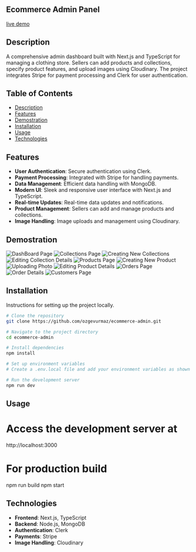 ## Ecommerce Admin Panel
[live demo](https://ecommerce-admin-phi-drab.vercel.app/)

## Description
A comprehensive admin dashboard built with Next.js and TypeScript for managing a clothing store. Sellers can add products and collections, specify product features, and upload images using Cloudinary. The project integrates Stripe for payment processing and Clerk for user authentication.


## Table of Contents
- [Description](#description)
- [Features](#features)
- [Demostration](#demostration)
- [Installation](#installation)
- [Usage](#usage)
- [Technologies](#technologies)

## Features

- **User Authentication**: Secure authentication using Clerk.
- **Payment Processing**: Integrated with Stripe for handling payments.
- **Data Management**: Efficient data handling with MongoDB.
- **Modern UI**: Sleek and responsive user interface with Next.js and TypeScript.
- **Real-time Updates**: Real-time data updates and notifications.
- **Product Management**: Sellers can add and manage products and collections.
- **Image Handling**: Image uploads and management using Cloudinary.

## Demostration

![DashBoard Page](image.png)
![Collections Page](image-1.png)
![Creating New Collections](image-2.png)
![Editing Collection Details](image-3.png)
![Products Page](image-4.png)
![Creating New Product](image-5.png)
![Uploading Photo](image-6.png)
![Editing Product Details](image-7.png)
![Orders Page](image-8.png)
![Order Details](image-9.png)
![Customers Page](image-10.png)

## Installation
Instructions for setting up the project locally.

```bash
# Clone the repository
git clone https://github.com/ozgevurmaz/ecommerce-admin.git

# Navigate to the project directory
cd ecommerce-admin

# Install dependencies
npm install

# Set up environment variables
# Create a .env.local file and add your environment variables as shown in the .env.example file

# Run the development server
npm run dev
```

## Usage
# Access the development server at
http://localhost:3000

# For production build
npm run build
npm start

## Technologies
- **Frontend**: Next.js, TypeScript
- **Backend**: Node.js, MongoDB
- **Authentication**: Clerk
- **Payments**: Stripe
- **Image Handling**: Cloudinary